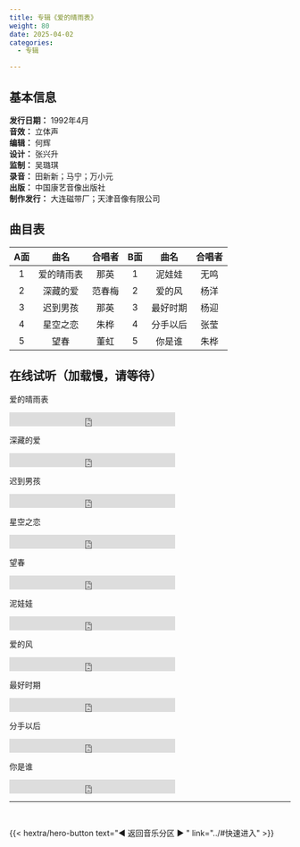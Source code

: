 ```yaml
---
title: 专辑《爱的晴雨表》
weight: 80
date: 2025-04-02
categories:
  - 专辑

---
```



## 基本信息

**发行日期：** 1992年4月<br>
**音效：** 立体声<br>
**编辑：** 何辉<br>
**设计：** 张兴升<br>
**监制：** 吴璐琪<br>
**录音：** 田新新；马宁；万小元<br>
**出版：** 中国康艺音像出版社<br>
**制作发行：** 大连磁带厂；天津音像有限公司

## 曲目表

|A面|曲名|合唱者|B面|曲名|合唱者|
|:-----:|:-----:|:-----:|:-----:|:-----:|:-----:|
|1|爱的晴雨表|那英|1|泥娃娃|无鸣|
|2|深藏的爱|范春梅|2|爱的风|杨洋|
|3|迟到男孩|那英|3|最好时期|杨迎|
|4|星空之恋|朱桦|4|分手以后|张莹|
|5|望春|董虹|5|你是谁|朱桦|


## 在线试听（加载慢，请等待）

爱的晴雨表
<iframe src="https://www.opendrive.com/player/NzNfOTAwMDc4NDVfbVZ5bkQ" height="25" width="297" style="border:0" scrolling="no" frameborder="0" allowtransparency="true"></iframe>

深藏的爱
<iframe src="https://www.opendrive.com/player/NzNfOTAwMDc1NzZfVUdNVUw" height="25" width="297" style="border:0" scrolling="no" frameborder="0" allowtransparency="true"></iframe>

迟到男孩
<iframe src="https://www.opendrive.com/player/NzNfOTAwMDc1MzJfZEw2cXc" height="25" width="297" style="border:0" scrolling="no" frameborder="0" allowtransparency="true"></iframe>

星空之恋
<iframe src="https://www.opendrive.com/player/NzNfOTAwMDc2MTBfbVh3WFU" height="25" width="297" style="border:0" scrolling="no" frameborder="0" allowtransparency="true"></iframe>

望春
<iframe src="https://www.opendrive.com/player/NzNfOTAwMDQzMzlfRDI2U3E" height="25" width="297" style="border:0" scrolling="no" frameborder="0" allowtransparency="true"></iframe>

泥娃娃
<iframe src="https://www.opendrive.com/player/NzNfOTAwMDc1NDNfY1Z6U2s" height="25" width="297" style="border:0" scrolling="no" frameborder="0" allowtransparency="true"></iframe>

爱的风
<iframe src="https://www.opendrive.com/player/NzNfOTAwMDc1MzBfbVkyNEg" height="25" width="297" style="border:0" scrolling="no" frameborder="0" allowtransparency="true"></iframe>

最好时期
<iframe src="https://www.opendrive.com/player/NzNfOTAwMDc1NDlfQWZUcnQ" height="25" width="297" style="border:0" scrolling="no" frameborder="0" allowtransparency="true"></iframe>

分手以后
<iframe src="https://www.opendrive.com/player/NzNfOTAwMDc1NDFfd2oxTDE" height="25" width="297" style="border:0" scrolling="no" frameborder="0" allowtransparency="true"></iframe>

你是谁
<iframe src="https://www.opendrive.com/player/NzNfOTAwMDc2MzBfVHZlNXg" height="25" width="297" style="border:0" scrolling="no" frameborder="0" allowtransparency="true"></iframe>

<br>
<hr>
<br>

{{< hextra/hero-button text="◀ 返回音乐分区 ▶ " link="../#快速进入" >}}